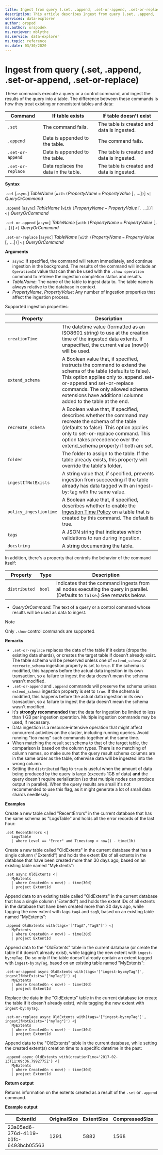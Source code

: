 ```yaml
---
title: Ingest from query (.set, .append, .set-or-append, .set-or-replace) - Azure Data Explorer | Microsoft Docs
description: This article describes Ingest from query (.set, .append, .set-or-append, .set-or-replace) in Azure Data Explorer.
services: data-explorer
author: orspod
ms.author: orspodek
ms.reviewer: mblythe
ms.service: data-explorer
ms.topic: reference
ms.date: 03/30/2020
---
```

# Ingest from query (.set, .append, .set-or-append, .set-or-replace)

These commands execute a query or a control command, and ingest the results of the query
into a table. The difference between these commands is how they treat
existing or nonexistent tables and data:

|Command          |If table exists                     |If table doesn't exist                    |
|-----------------|------------------------------------|------------------------------------------|
|`.set`           |The command fails.                  |The table is created and data is ingested.|
|`.append`        |Data is appended to the table.      |The command fails.                        |
|`.set-or-append` |Data is appended to the table.      |The table is created and data is ingested.|
|`.set-or-replace`|Data replaces the data in the table.|The table is created and data is ingested.|

**Syntax**

`.set` [`async`] *TableName* [`with` `(`*PropertyName* `=` *PropertyValue* [`,` ...]`)`] `<|` *QueryOrCommand*

`.append` [`async`] *TableName* [`with` `(`*PropertyName* `=` *PropertyValue* [`,` ...`])`] `<|` *QueryOrCommand*

`.set-or-append` [`async`] *TableName* [`with` `(`*PropertyName* `=` *PropertyValue* [`,` ...]`)`] `<|` *QueryOrCommand*

`.set-or-replace` [`async`] *TableName* [`with` `(`*PropertyName* `=` *PropertyValue* [`,` ...]`)`] `<|` *QueryOrCommand*

**Arguments**

* `async`: If specified, the command will return immediately, and continue
  ingestion in the background. The results of the command will include
  an `OperationId` value that can then be used with the `.show operation`
  command to retrieve the ingestion completion status and results.
* *TableName*: The name of the table to ingest data to.
  The table name is always relative to the database in context.
* *PropertyName*, *PropertyValue*: Any number of ingestion properties that affect the ingestion process.

 Supported ingestion properties:

|Property        |Description|
|----------------|-----------------------------------------------------------------------------------------------------------------------------|
|`creationTime`   | The datetime value (formatted as an ISO8601 string) to use at the creation time of the ingested data extents. If unspecified, the current value (now()) will be used.|
|`extend_schema`  | A Boolean value that, if specified, instructs the command to extend the schema of the table (defaults to false). This option applies only to .append .set-or-append and set-or-replace commands. The only allowed schema extensions have additional columns added to the table at the end.|
|`recreate_schema`  | A Boolean value that, if specified, describes whether the command may recreate the schema of the table (defaults to false). This option applies only to set-or-replace command. This option takes precedence over the extend_schema property if both are set.|
|`folder`         | The folder to assign to the table. If the table already exists, this property will override the table's folder.|
|`ingestIfNotExists`   | A string value that, if specified, prevents ingestion from succeeding if the table already has data tagged with an ingest-by: tag with the same value.|
|`policy_ingestiontime`   | A Boolean value that, if specified, describes whether to enable the [Ingestion Time Policy](../../management/ingestiontime-policy.md) on a table that is created by this command. The default is true.|
|`tags`   | A JSON string that indicates which validations to run during ingestion.|
|`docstring`   | A string documenting the table.|

  In addition, there's a property that controls the behavior of the command itself:

|Property        |Type    |Description|
|----------------|--------|-----------------------------------------------------------------------------------------------------------------------------|
|`distributed`   |`bool`  |Indicates that the command ingests from all nodes executing the query in parallel. (Defaults to `false`.)  See remarks below.|

* *QueryOrCommand*: The text of a query or a control command whose results will be used as data
  to ingest.

> [!NOTE]
> Only `.show` control commands are supported.

**Remarks**

* `.set-or-replace` replaces the data of the table if it exists (drops the existing data shards),
  or creates the target table if doesn't already exist.
  The table schema will be preserved unless one of `extend_schema` or `recreate_schema`
  ingestion property is set to `true`. If the schema is modified, this happens before the actual data
  ingestion in its own transaction, so a failure to ingest the data doesn't mean the schema wasn't modified.
* `.set-or-append` and `.append` commands will preserve the schema unless `extend_schema` 
  ingestion property is set to `true`. If the schema is modified, this happens before the actual data
  ingestion in its own transaction, so a failure to ingest the data doesn't mean the schema wasn't modified.
* It's **strongly recommended** that the data for ingestion be limited to less than 1 GB per ingestion
  operation. Multiple ingestion commands may be used, if necessary.
* Data ingestion is a resource-intensive operation that might affect concurrent activities on the cluster,
  including running queries. Avoid running "too many" such commands together at the same time.
* When matching the result set schema to that of the target table, the comparison is based on the
  column types. There is no matching of column names, so make sure that the query result
  schema columns are in the same order as the table, otherwise data will be ingested into
  the wrong column.
* Setting the `distributed` flag to `true` is useful when the amount of data being
  produced by the query is large (exceeds 1GB of data) **and** the query doesn't
  require serialization (so that multiple nodes can produce output in parallel).
  When the query results are small it's not recommended to use this flag, as it
  might generate a lot of small data shards needlessly.

**Examples** 

Create a new table called "RecentErrors" in the current database that has the same schema as "LogsTable" and holds all the error records of the last hour:

```kusto
.set RecentErrors <|
   LogsTable
   | where Level == "Error" and Timestamp > now() - time(1h)
```

Create a new table called "OldExtents" in the current database that has a single column ("ExtentId") 
and holds the extent IDs of all extents in the database that have been created more than 30 days ago,
based on an existing table named "MyExtents":

```kusto
.set async OldExtents <| 
   MyExtents 
   | where CreatedOn < now() - time(30d) 
   | project ExtentId     
```

Append data to an existing table called "OldExtents" in the current database that has a single column ("ExtentId") 
and holds the extent IDs of all extents in the database that have been created more than 30 days ago,
while tagging the new extent with tags `tagA` and `tagB`, based on an existing table named "MyExtents":

```kusto
.append OldExtents with(tags='["TagA","TagB"]') <| 
   MyExtents 
   | where CreatedOn < now() - time(30d) 
   | project ExtentId     
```
 
Append data to the "OldExtents" table in the current database (or create the table if it doesn't already exist), 
while tagging the new extent with `ingest-by:myTag`. Do so only if the table doesn't already contain an extent 
tagged with `ingest-by:myTag`, based on an existing table named "MyExtents":

```kusto
.set-or-append async OldExtents with(tags='["ingest-by:myTag"]', ingestIfNotExists='["myTag"]') <| 
   MyExtents 
   | where CreatedOn < now() - time(30d) 
   | project ExtentId     
```

Replace the data in the "OldExtents" table in the current database (or create the table if it doesn't already exist), 
while tagging the new extent with `ingest-by:myTag`.

```kusto
.set-or-replace async OldExtents with(tags='["ingest-by:myTag"]', ingestIfNotExists='["myTag"]') <| 
   MyExtents 
   | where CreatedOn < now() - time(30d) 
   | project ExtentId     
```

Append data to the "OldExtents" table in the current database, while setting the created extent(s) creation time
to a specific datetime in the past:

```kusto
.append async OldExtents with(creationTime='2017-02-13T11:09:36.7992775Z') <| 
   MyExtents 
   | where CreatedOn < now() - time(30d) 
   | project ExtentId     
```

**Return output**
 
Returns information on the extents created as a result of the `.set` or `.append` command.

**Example output**

|ExtentId |OriginalSize |ExtentSize |CompressedSize |IndexSize |RowCount | 
|--|--|--|--|--|--|
|23a05ed6-376d-4119-b1fc-6493bcb05563 |1291 |5882 |1568 |4314 |10 |